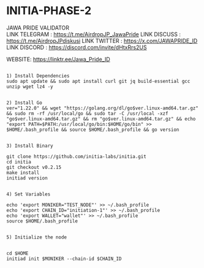 # INITIA-PHASE-2
JAWA PRIDE VALIDATOR  
LINK TELEGRAM : https://t.me/AirdropJP_JawaPride 
LINK DISCUSS  : https://t.me/AirdropJPdiskusi 
LINK TWITTER  : https://x.com/JAWAPRIDE_ID 
LINK DISCORD  : https://discord.com/invite/dHtxRrs2US  

WEBSITE: https://linktr.ee/Jawa_Pride_ID


``` NODE TUTORIAL

1) Install Dependencies
sudo apt update && sudo apt install curl git jq build-essential gcc unzip wget lz4 -y


2) Install Go
ver="1.22.0" && wget "https://golang.org/dl/go$ver.linux-amd64.tar.gz" && sudo rm -rf /usr/local/go && sudo tar -C /usr/local -xzf "go$ver.linux-amd64.tar.gz" && rm "go$ver.linux-amd64.tar.gz" && echo "export PATH=$PATH:/usr/local/go/bin:$HOME/go/bin" >> $HOME/.bash_profile && source $HOME/.bash_profile && go version


3) Install Binary

git clone https://github.com/initia-labs/initia.git
cd initia
git checkout v0.2.15
make install
initiad version


4) Set Variables

echo 'export MONIKER="TEST_NODE"' >> ~/.bash_profile
echo 'export CHAIN_ID="initiation-1"' >> ~/.bash_profile
echo 'export WALLET="wallet"' >> ~/.bash_profile 
source $HOME/.bash_profile


5) Initialize the node


cd $HOME
initiad init $MONIKER --chain-id $CHAIN_ID


